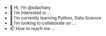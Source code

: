 - 👋 Hi, I’m @sdachary
- 👀 I’m interested in ...
- 🌱 I’m currently learning Python, Data Science
- 💞️ I’m looking to collaborate on ...
- 📫 How to reach me ...

<!---
sdachary/sdachary is a ✨ special ✨ repository because its `README.md` (this file) appears on your GitHub profile.
You can click the Preview link to take a look at your changes.
--->

